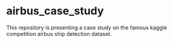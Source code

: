 # airbus_case_study
This repository is presenting a case study on the famous kaggle competition airbus ship detection dataset. 
